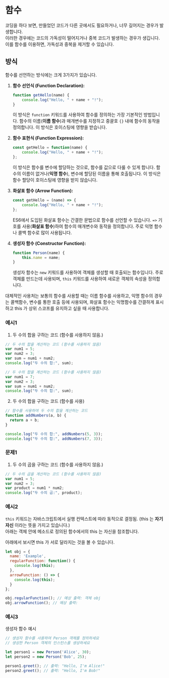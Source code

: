 # 함수

코딩을 하다 보면, 만들었던 코드가 다른 곳에서도 필요하거나, 너무 길어지는 경우가 발생합니다. <br/>
이러한 경우에는 코드의 가독성이 떨어지거나 중복 코드가 발생하는 경우가 생깁니다. 이를 함수를 이용하면, 가독성과 중복을 제거할 수 있습니다.

## 방식

함수를 선언하는 방식에는 크게 3가지가 있습니다.

1. **함수 선언식 (Function Declaration):**
   ```javascript
   function getHello(name) {
       console.log("Hello, " + name + "!");
   }
   ```
   이 방식은 `function` 키워드를 사용하여 함수를 정의하는 가장 기본적인 방법입니다. 함수의 이름(**이름 함수**)과 매개변수를 지정하고 중괄호 `{}` 내에 함수의 동작을 정의합니다. 이 방식은 호이스팅에 영향을 받습니다.

2. **함수 표현식 (Function Expression):**
   ```javascript
   const getHello = function(name) {
       console.log("Hello, " + name + "!");
   };
   ```
   이 방식은 함수를 변수에 할당하는 것으로, 함수를 값으로 다룰 수 있게 합니다. 함수의 이름이 없거나(**익명 함수**), 변수에 할당된 이름을 통해 호출됩니다. 이 방식은 함수 할당이 호이스팅에 영향을 받지 않습니다.

3. **화살표 함수 (Arrow Function):**
   ```javascript
   const getHello = (name) => {
       console.log("Hello, " + name + "!");
   };
   ```
   ES6에서 도입된 화살표 함수는 간결한 문법으로 함수를 선언할 수 있습니다. `=>` 기호를 사용(**화살표 함수**)하여 함수의 매개변수와 동작을 정의합니다. 주로 익명 함수나 콜백 함수로 많이 사용됩니다.

4. **생성자 함수 (Constructor Function):**
   ```javascript
   function Person(name) {
       this.name = name;
   }
   ```
   생성자 함수는 `new` 키워드를 사용하여 객체를 생성할 때 호출되는 함수입니다. 주로 객체를 만드는데 사용되며, `this` 키워드를 사용하여 새로운 객체의 속성을 정의합니다.

대체적인 사용처는 보통의 함수를 사용할 때는 이름 함수를 사용하고, 익명 함수의 경우는 콜백함수, 변수를 통한 호출 등에 사용되며, 화살표 함수는 익명함수를 간결하게 표시하고 this 가 상위 스코프를 유지하고 싶을 때 사용합니다.

### 예시1

1. 두 수의 합을 구하는 코드 (함수를 사용하지 않음.)
```js
// 두 수의 합을 계산하는 코드 (함수를 사용하지 않음)
var num1 = 5;
var num2 = 3;
var sum = num1 + num2;
console.log("두 수의 합:", sum);

// 두 수의 합을 계산하는 코드 (함수를 사용하지 않음)
var num1 = 7;
var num2 = 3;
var sum = num1 + num2;
console.log("두 수의 합:", sum);

```

2. 두 수의 합을 구하는 코드 (함수를 사용)
```js
// 함수를 사용하여 두 수의 합을 계산하는 코드
function addNumbers(a, b) {
  return a + b;
}

console.log("두 수의 합:", addNumbers(5, 3));
console.log("두 수의 합:", addNumbers(7, 3));
```

### 문제1
1. 두 수의 곱을 구하는 코드 (함수를 사용하지 않음.)
```js
// 두 수의 곱을 계산하는 코드 (함수를 사용하지 않음)
var num1 = 5;
var num2 = 3;
var product = num1 * num2;
console.log("두 수의 곱:", product);
```

### 예시2
`this` 키워드는 자바스크립트에서 실행 컨텍스트에 따라 동적으로 결정됨. (this 는 **자기 자신** 이라는 뜻을 가지고 있습니다.) <br />
아래는 객체 안에 메소드로 정의된 함수에서의 this 는 자신을 참조합니다.

아래에서 보시면 this 가 서로 달라지는 것을 볼 수 있습니다.

```js
let obj = {
  name: 'Example',
  regularFunction: function() {
    console.log(this);
  },
  arrowFunction: () => {
    console.log(this);
  }
};

obj.regularFunction(); // 예상 출력: 객체 obj
obj.arrowFunction(); // 예상 출력: 
```

### 예시3

생성자 함수 예시

```js
// 생성자 함수를 사용하여 Person 객체를 정의하세요
// 생성한 Person 객체의 인스턴스를 생성하세요

let person1 = new Person('Alice', 30);
let person2 = new Person('Bob', 25);

person1.greet(); // 출력: "Hello, I'm Alice!"
person2.greet(); // 출력: "Hello, I'm Bob!"
```

